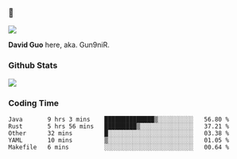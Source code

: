 ### 👋

![](https://komarev.com/ghpvc/?username=Gun9niR&label=Total+Views)

**David Guo** here, aka. Gun9niR.

### Github Stats

<img src="https://github-readme-stats.vercel.app/api?username=Gun9niR&count_private=true&show_icons=true&theme=vue-dark&hide_title=true">

### Coding Time

<!--START_SECTION:waka-->

```text
Java       9 hrs 3 mins    ██████████████▒░░░░░░░░░░   56.80 %
Rust       5 hrs 56 mins   █████████▒░░░░░░░░░░░░░░░   37.21 %
Other      32 mins         █░░░░░░░░░░░░░░░░░░░░░░░░   03.38 %
YAML       10 mins         ▒░░░░░░░░░░░░░░░░░░░░░░░░   01.05 %
Makefile   6 mins          ░░░░░░░░░░░░░░░░░░░░░░░░░   00.64 %
```

<!--END_SECTION:waka-->
